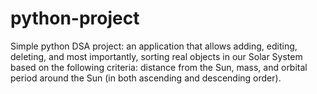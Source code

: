 # python-project
Simple python DSA project: an application that allows adding, editing, deleting, and most importantly, sorting real objects in our Solar System based on the following criteria: distance from the Sun, mass, and orbital period around the Sun (in both ascending and descending order).
